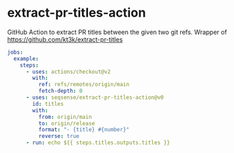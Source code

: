 # extract-pr-titles-action

GitHub Action to extract PR titles between the given two git refs.
Wrapper of https://github.com/kt3k/extract-pr-titles

```yaml
jobs:
  example:
    steps:
      - uses: actions/checkout@v2
        with:
          ref: refs/remotes/origin/main
          fetch-depth: 0
      - uses: seqsense/extract-pr-titles-action@v0
        id: titles
        with:
          from: origin/main
          to: origin/release
          format: "- {title} #{number}"
          reverse: true
      - run: echo ${{ steps.titles.outputs.titles }}
```

